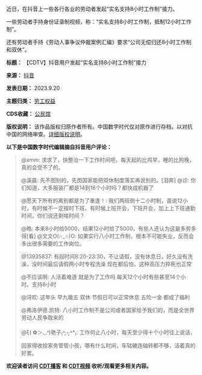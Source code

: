 
近日，在抖音上一些各行各业的劳动者发起“实名支持8小时工作制”接力。


一些劳动者手持身份证录制视频，称：“实名支持8小时工作制，抵制12小时工作制”。


还有劳动者手持《劳动人事争议仲裁案例汇编》要求“公司无偿归还8小时工作制和双休”。




**标题：** 【CDTV】抖音用户发起“实名支持8小时工作制”接力  

**来源：** [抖音](https://chinadigitaltimes.net/space/抖音)  

**发表日期：** 2023.9.20  

**主题归类：** [劳工权益](https://chinadigitaltimes.net/space/劳工权益)  

**CDS收藏：** [公民馆](https://chinadigitaltimes.net/space/%E5%85%AC%E6%B0%91%E9%A6%86)  

**版权说明：** 该作品版权归原作者所有。中国数字时代仅对原作进行存档，以对抗中国的网络审查。[详细版权说明](https://chinadigitaltimes.net/chinese/copyright)。


**以下是中国数字时代编辑摘自抖音用户评论：** 



> 
> @xmm: 求求了，快整治一下工作时间吧，每天起的比鸡早，睡的比狗晚，真的会受不了的。
> 
> 
> @溪晨: 先不图别的，先图国家能把双休制度落实再说别的。[泪奔]
> @诊: 你们知道，大多服装厂都是14到16个小时吗？都快成机器了
> 
> 
> @愿天下所有的离别都是为了重逢！: 我们两班倒十二小时制，虽说12小时，有时候不一定按时下班，有时候上班开会，下班开会，加上上下班通勤时间，你们说还剩啥时间？
> 
> 
> @皓: 本来8小时给5000，结果12小时给了5000，有些人还认为这是多劳多得[看]
> @文文O(∩\_∩)O: 如果实行八小时工作制，根本不可能失业，反而会多出很多需要的工作岗位。
> 
> 
> @13935837: 有段时间8:20-23:30，不让请假，没有休息日，好久没有洗澡，没时间最后请假两小时专程洗澡 现在都后怕，这种高压力猝死也正常
> 
> 
> @不应该啊: 人活着难道 就是为了工作吗 每天12个小时有些甚至14个小时。支持8小时
> 
> 
> @浔欢: 这年头 早九晚五 双休 节假日可以正常休息 五险一金 都成了福利
> 
> 
> @弗洛伊德.凯特: 八小时工作制不是公司或者国家给予我们的，而是全世界劳动人民争取来的
> 
> 
> @ξ( ✿＞◡❛)艳子₍˄·͈༝·͈˄\*₎: 工作何止八小时，每天至少得十个小时往上说话，回家得收拾家务管管小孩，哪有什么时间，车轱辘连轴转都不够，活着真的好累。
> 
> 
> 
> 
> 
> 
> 


**欢迎读者访问 [CDT播客](https://open.firstory.me/user/cdt/platforms "CDT播客") 和 [CDT视频](https://www.youtube.com/@CDTChinese/videos "CDT视频") 收听/观看更多相关内容。** 

